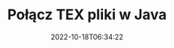 ---
############################# Static ############################
layout: "auto-gen-merger"
date: 2022-10-18T06:34:22
draft: false
otherformats: vsdx vssm vssx vstm vstx vsx vtx xlam xls xlsb xlsm xlsx xlt xltm xltx xps

############################# Head ############################
head_title: "Połącz pliki TEX za pomocą interfejsu API łączenia dokumentów Java i J2SE"
head_description: "Połącz wiele plików TEX w Javie za pomocą interfejsu API łączenia dokumentów ze wszystkimi danymi, stylami i formatowaniem jako dokumentami źródłowymi."

############################# Header ############################
title: "Połącz TEX pliki w Java"
description: "Połącz TEX z kilkoma wierszami kodu Java."
bg_image: "https://cms.admin.containerize.com/templates/aspose/App_Themes/V3/images/bg/header1.png"
bg_overlay: false
button:
    enable: true
    icon: "fas fa-arrow-down"
    label: "Pobierz darmową wersję próbną"
    link: "https://downloads.groupdocs.com/merger/java"

############################# SubMenu ############################
submenu:
    enable: true

    left:
        img_alt: "GroupDocs.Merger for Java"
        image: "https://cms.admin.containerize.com/templates/groupdocs/images/product-logos/90x90-noborder/groupdocs-merger-java.png"
        product: "GroupDocs.Merger"
        platform: "Java"

    middle:
        button:

            # button loop
            - link: "https://apireference.groupdocs.com/merger/java"
              text: "Dokumentacja API"

            # button loop
            - link: "https://github.com/groupdocs-merger"
              text: "Przykłady kodu"

            # button loop
            - link: "https://products.groupdocs.app/merger/family"
              text: "Prezentacje na żywo"

            # button loop
            - link: "https://purchase.groupdocs.com/pricing/merger/java"
              text: "cennik"

    right:
        link_download: "https://downloads.groupdocs.com/merger"
        link_learn: "https://docs.groupdocs.com/merger/java"
        link_buy: "https://purchase.groupdocs.com"

############################# About ############################
about:
    enable: true
    title: "Informacje o interfejsie API GroupDocs.Merger for Java"
    content: |
        [GroupDocs.Merger for Java](/pl/merger/java/) zapewnia wygodne rozwiązanie do łączenia wielu plików PDF, pakietu Microsoft Office (Word, Excel, PowerPoint, OneNote), OpenDocument, HTML, obrazów i wiele innych dokumentów w jednym pliku w aplikacjach Java. GroupDocs.Merger zaoszczędzi Ci wiele wysiłku, ponieważ możesz łączyć dokumenty TEX - nie ma potrzeby instalowania żadnego oprogramowania innych firm, aplikacji komputerowych ani wtyczek. Teraz nie musisz tracić czasu i ręcznie łączyć pliki! Misją GroupDocs jest zapewnienie najwyższej jakości i uproszczenie przepływów pracy przy przetwarzaniu dokumentów.
        
        GroupDocs.Merger API to właściwy wybór dla rozwiązań korporacyjnych, które potrzebują funkcji łączenia plików. Te interfejsy API są dobrze obsługiwane we wszystkich głównych systemach operacyjnych i platformach, w tym J2SE 7.0 (1.7), J2SE 8.0 (1.8), Java 10.

############################# Steps ############################
steps:
    enable: true
    title_left: "Połącz wiele plików TEX w Java"
    content_left: |
        [GroupDocs.Merger for Java](/pl/merger/java/) ułatwia programistom Java łączenie wielu plików TEX, wykonując kilka prostych kroków.
        
        * Utwórz instancję **Scalanie** i przekaż ścieżkę dokumentu źródłowego jako parametr konstruktora.
        * Wywołaj **Join** klasy **Merger** i przekaż drugą ścieżkę dokumentu źródłowego.
        * Wywołaj **Save** klasy **Scalanie**, aby zapisać scalony dokument.

    title_right: "wymagania systemowe"
    content_right: |
        Interfejsy API GroupDocs.Merger for Java są obsługiwane na wszystkich głównych platformach i systemach operacyjnych. Przed wykonaniem poniższego kodu upewnij się, że masz zainstalowane w systemie następujące wymagania wstępne.

        * Systemy operacyjne: Microsoft Windows, Linux, MacOS
        * Środowiska programistyczne: NetBeans, IntelliJ IDEA, Eclipse
        * Ramy: J2SE 7.0 (1.7), J2SE 8.0 (1.8), Java 10
        * Pobierz najnowszą wersję GroupDocs.Merger for Java z [Maven](https://repository.groupdocs.com/webapp/#/artifacts/browse/tree/General/repo/com/groupdocs/groupdocs-merger)
         
    code: |
     {{% merger/additional-styles %}}
     {{< merger/code-merger title="Jak połączyć pliki TEX przy użyciu przykładowego kodu Java">}}

        ```java    
        // Połącz pliki TEX za pomocą GroupDocs.Merger for Java API
        // Utwórz wystąpienie połączenia z wejściowym dokumentem TEX
        Merger merger = new Merger("input_1.tex");

        // Wywołaj metodę join instancji klasy Merger i przekaż drugą ścieżkę dokumentu źródłowego
        merger.join("input_2.tex");
    
        // Wywołaj metodę zapisu instancji klasy Merger, aby zapisać scalony dokument
        merger.save("merged-file.tex"); 
        ```
     {{< /merger/code-merger >}}

############################# Demos ############################
demos:
    enable: true
    title: "Prezentacje na żywo — aplikacja online do łączenia dokumentów"
    content: |
       Połącz teraz więcej niż jeden plik TEX, odwiedzając witrynę [GroupDocs.Merger Live Demos](https://products.groupdocs.app/merger/family).
       Demo na żywo ma następujące zalety.
        
############################# About Formats ############################
about_formats:
    enable: true

############################# More Formats ############################
more_formats:
    enable: true
    title: "Scalanie innych formatów dokumentów"
    content: |
        Java interfejs API łączenia dokumentów dla formatów plików i obrazów. Połącz ze sobą niektóre popularne formaty dokumentów, jak podano poniżej.

############################# Back to top ###############################
back_to_top:
    enable: true
---